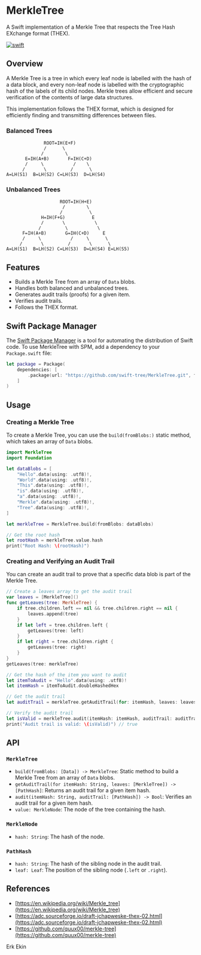 # MerkleTree

A Swift implementation of a Merkle Tree that respects the Tree Hash EXchange format (THEX).

[![swift](https://github.com/swift-tree/MerkleTree/actions/workflows/swift.yml/badge.svg)](https://github.com/swift-tree/MerkleTree/actions/workflows/swift.yml)

## Overview

A Merkle Tree is a tree in which every leaf node is labelled with the hash of a data block, and every non-leaf node is labelled with the cryptographic hash of the labels of its child nodes. Merkle trees allow efficient and secure verification of the contents of large data structures.

This implementation follows the THEX format, which is designed for efficiently finding and transmitting differences between files.

### Balanced Trees
```
              ROOT=IH(E+F)
              /      \
             /        \
       E=IH(A+B)       F=IH(C+D)
       /     \           /    \
      /       \         /      \
A=LH(S1)  B=LH(S2) C=LH(S3)  D=LH(S4)
```

### Unbalanced Trees
```
                    ROOT=IH(H+E)
                     /        \
                    /          \
             H=IH(F+G)          E
             /       \           \
            /         \           \
      F=IH(A+B)       G=IH(C+D)     E
      /     \           /     \      \
     /       \         /       \      \
A=LH(S1)  B=LH(S2) C=LH(S3)  D=LH(S4) E=LH(S5)
```

## Features

-   Builds a Merkle Tree from an array of `Data` blobs.
-   Handles both balanced and unbalanced trees.
-   Generates audit trails (proofs) for a given item.
-   Verifies audit trails.
-   Follows the THEX format.

## Swift Package Manager

The [Swift Package Manager](https://swift.org/package-manager/) is a tool for automating the distribution of Swift code. To use MerkleTree with SPM, add a dependency to your `Package.swift` file:

```swift
let package = Package(
    dependencies: [
        .package(url: "https://github.com/swift-tree/MerkleTree.git", from: "1.0.0")
    ]
)
```

## Usage

### Creating a Merkle Tree

To create a Merkle Tree, you can use the `build(fromBlobs:)` static method, which takes an array of `Data` blobs.

```swift
import MerkleTree
import Foundation

let dataBlobs = [
    "Hello".data(using: .utf8)!, 
    "World".data(using: .utf8)!, 
    "This".data(using: .utf8)!, 
    "is".data(using: .utf8)!, 
    "a".data(using: .utf8)!, 
    "Merkle".data(using: .utf8)!, 
    "Tree".data(using: .utf8)!, 
]

let merkleTree = MerkleTree.build(fromBlobs: dataBlobs)

// Get the root hash
let rootHash = merkleTree.value.hash
print("Root Hash: \(rootHash)")
```

### Creating and Verifying an Audit Trail

You can create an audit trail to prove that a specific data blob is part of the Merkle Tree.

```swift
// Create a leaves array to get the audit trail
var leaves = [MerkleTree]()
func getLeaves(tree: MerkleTree) {
    if tree.children.left == nil && tree.children.right == nil {
        leaves.append(tree)
    }
    if let left = tree.children.left {
        getLeaves(tree: left)
    }
    if let right = tree.children.right {
        getLeaves(tree: right)
    }
}
getLeaves(tree: merkleTree)

// Get the hash of the item you want to audit
let itemToAudit = "Hello".data(using: .utf8)! 
let itemHash = itemToAudit.doubleHashedHex

// Get the audit trail
let auditTrail = merkleTree.getAuditTrail(for: itemHash, leaves: leaves)

// Verify the audit trail
let isValid = merkleTree.audit(itemHash: itemHash, auditTrail: auditTrail)
print("Audit trail is valid: \(isValid)") // true
```

## API

### `MerkleTree`

-   `build(fromBlobs: [Data]) -> MerkleTree`: Static method to build a Merkle Tree from an array of `Data` blobs.
-   `getAuditTrail(for itemHash: String, leaves: [MerkleTree]) -> [PathHash]`: Returns an audit trail for a given item hash.
-   `audit(itemHash: String, auditTrail: [PathHash]) -> Bool`: Verifies an audit trail for a given item hash.
-   `value: MerkleNode`: The node of the tree containing the hash.

### `MerkleNode`

-   `hash: String`: The hash of the node.

### `PathHash`

-   `hash: String`: The hash of the sibling node in the audit trail.
-   `leaf: Leaf`: The position of the sibling node (`.left` or `.right`).

## References

-   [https://en.wikipedia.org/wiki/Merkle_tree](https://en.wikipedia.org/wiki/Merkle_tree)
-   [https://adc.sourceforge.io/draft-jchapweske-thex-02.html](https://adc.sourceforge.io/draft-jchapweske-thex-02.html)
-   [https://github.com/quux00/merkle-tree](https://github.com/quux00/merkle-tree)

Erk Ekin